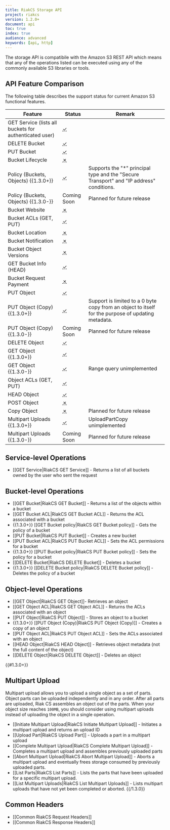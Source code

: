 ```yaml
---
title: RiakCS Storage API
project: riakcs
version: 1.2.0+
document: api
toc: true
index: true
audience: advanced
keywords: [api, http]
---
```



The storage API is compatibile with the Amazon S3 REST API which means that any of the operations listed can be executed using any of the commonly available S3 libraries or tools.

## API Feature Comparison

The following table describes the support status for current Amazon S3 functional features.

Feature | Status | Remark 
--------|--------|--------
GET Service (lists all buckets for authenticated user) | <abbr title="Supported" class="supported">✓</abbr> | |
DELETE Bucket | <abbr title="Supported" class="supported">✓</abbr> | |
PUT Bucket | <abbr title="Supported" class="supported">✓</abbr> | |
Bucket Lifecycle | <abbr title="Unsupported" class="unsupported">✗</abbr> | |
Policy (Buckets, Objects) {{1.3.0+}} | <abbr title="Supported" class="supported">✓</abbr> | Supports the "*" principal type and the "Secure Transport" and "IP address" conditions. |
Policy (Buckets, Objects) {{1.3.0-}} | Coming Soon | Planned for future release |
Bucket Website | <abbr title="Unsupported" class="unsupported">✗</abbr> | |
Bucket ACLs (GET, PUT) | <abbr title="Supported" class="supported">✓</abbr> | |  
Bucket Location | <abbr title="Unsupported" class="unsupported">✗</abbr> | |
Bucket Notification | <abbr title="Unsupported" class="unsupported">✗</abbr> | |
Bucket Object Versions | <abbr title="Unsupported" class="unsupported">✗</abbr> | |
GET Bucket Info (HEAD) | <abbr title="Supported" class="supported">✓</abbr> | |
Bucket Request Payment | <abbr title="Unsupported" class="unsupported">✗</abbr> | |
PUT Object | <abbr title="Supported" class="supported">✓</abbr> | |
PUT Object (Copy) {{1.3.0+}} | <abbr title="Supported" class="supported">✓</abbr> | Support is limited to a 0 byte copy from an object to itself for the purpose of updating metadata. |
PUT Object (Copy) {{1.3.0-}} | Coming Soon | Planned for future release |
DELETE Object | <abbr title="Supported" class="supported">✓</abbr> | |
GET Object {{1.3.0+}} | <abbr title="Supported" class="supported">✓</abbr> | |
GET Object {{1.3.0-}} | <abbr title="Supported" class="supported">✓</abbr> | Range query unimplemented |
Object ACLs (GET, PUT) | <abbr title="Supported" class="supported">✓</abbr> | |
HEAD Object | <abbr title="Supported" class="supported">✓</abbr> | |
POST Object | <abbr title="Unsupported" class="unsupported">✗</abbr> | |
Copy Object | <abbr title="Unsupported" class="unsupported">✗</abbr> | Planned for future release |
Multipart Uploads {{1.3.0+}} | <abbr title="Supported" class="supported">✓</abbr> | UploadPartCopy unimplemented |
Multipart Uploads {{1.3.0-}} | Coming Soon | Planned for future release |

## Service-level Operations

* [[GET Service|RiakCS GET Service]] - Returns a list of all buckets owned by the user who sent the request

## Bucket-level Operations

* [[GET Bucket|RiakCS GET Bucket]] - Returns a list of the objects within a bucket
* [[GET Bucket ACL|RiakCS GET Bucket ACL]] - Returns the ACL associated with a bucket
* {{1.3.0+}} [[GET Bucket policy|RiakCS GET Bucket policy]] - Gets the policy of a bucket
* [[PUT Bucket|RiakCS PUT Bucket]] - Creates a new bucket
* [[PUT Bucket ACL|RiakCS PUT Bucket ACL]] - Sets the ACL permissions for a bucket
* {{1.3.0+}} [[PUT Bucket policy|RiakCS PUT Bucket policy]] - Sets the policy for a bucket
* [[DELETE Bucket|RiakCS DELETE Bucket]] - Deletes a bucket
* {{1.3.0+}} [[DELETE Bucket policy|RiakCS DELETE Bucket policy]] - Deletes the policy of a bucket

## Object-level Operations

* [[GET Object|RiakCS GET Object]]- Retrieves an object
* [[GET Object ACL|RiakCS GET Object ACL]] - Returns the ACLs associated with an object
* [[PUT Object|RiakCS PUT Object]] - Stores an object to a bucket
* {{1.3.0+}} [[PUT Object (Copy)|RiakCS PUT Object (Copy)]] - Creates a copy of an object
* [[PUT Object ACL|RiakCS PUT Object ACL]] - Sets the ACLs associated with an object
* [[HEAD Object|RiakCS HEAD Object]] - Retrieves object metadata (not the full content of the object)
* [[DELETE Object|RiakCS DELETE Object]] - Deletes an object

{{#1.3.0+}}
## Multipart Upload

Multipart upload allows you to upload a single object as a set of parts. Object parts can be uploaded independently and in any order. After all parts are uploaded, Riak CS assembles an object out of the parts. When your object size reaches `100MB`, you should consider using multipart uploads instead of uploading the object in a single operation.

* [[Initiate Multipart Upload|RiakCS Initiate Multipart Upload]] - Initiates a multipart upload and returns an upload ID
* [[Upload Part|RiakCS Upload Part]] - Uploads a part in a multipart upload
* [[Complete Multipart Upload|RiakCS Complete Multipart Upload]] - Completes a multipart upload and assembles previously uploaded parts
* [[Abort Multipart Upload|RiakCS Abort Multipart Upload]] - Aborts a multipart upload and eventually frees storage consumed by previously uploaded parts.
* [[List Parts|RiakCS List Parts]] - Lists the parts that have been uploaded for a specific multipart upload.
* [[List Multipart Uploads|RiakCS List Multipart Uploads]] - Lists multipart uploads that have not yet been completed or aborted.
{{/1.3.0}}

## Common Headers

* [[Common RiakCS Request Headers]]
* [[Common RiakCS Response Headers]]
